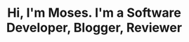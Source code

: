 ---
title: "Hi, I'm Moses. I'm a Software Developer, Blogger, Reviewer"
par1: "On this Site, I blog about my Coding journey in hopes to help others. Also checkout my reviews on different movies and tv shows"
---